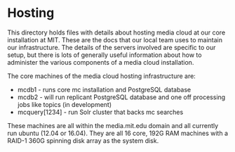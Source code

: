 Hosting
=======

This directory holds files with details about hosting media cloud at our core installation at MIT.  These are the docs
that our local team uses to maintain our infrastructure.  The details of the servers involved are specific to
our setup, but there is lots of generally useful information about how to administer the various components
of a media cloud installation.

The core machines of the media cloud hosting infrastructure are:

* mcdb1 - runs core mc installation and PostgreSQL database
* mcdb2 - will run replicant PostgreSQL database and one off processing jobs like topics (in development)
* mcquery[1234] - run Solr cluster that backs mc searches

These machines are all within the media.mit.edu domain and all currently run ubuntu (12.04 or 16.04).  They are all 16 core,
192G RAM machines with a RAID-1 360G spinning disk array as the system disk.
